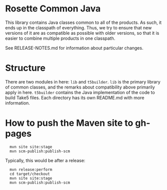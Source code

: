 # Rosette Common Java #

This library contains Java classes common to all of the products. As
such, it ends up in the classpath of everything. Thus, we try to
ensure that new versions of it are as compatible as possible with
older versions, so that it is easier to combine multiple products in
one classpath.

See RELEASE-NOTES.md for information about particular changes.

# Structure #

There are two modules in here: `lib` and `t5builder`. `lib` is the
primary library of common classes, and the remarks about compatibility
above primarily apply in here. `t5builder` contains the Java
implementation of the code to build Take5 files. Each directory has
its own README.md with more information.

# How to push the Maven site to gh-pages #

```
  mvn site site:stage
  mvn scm-publish:publish-scm
```

Typically, this would be after a release:

```
  mvn release:perform
  cd target/checkout 
  mvn site site:stage
  mvn scm-publish:publish-scm
```
